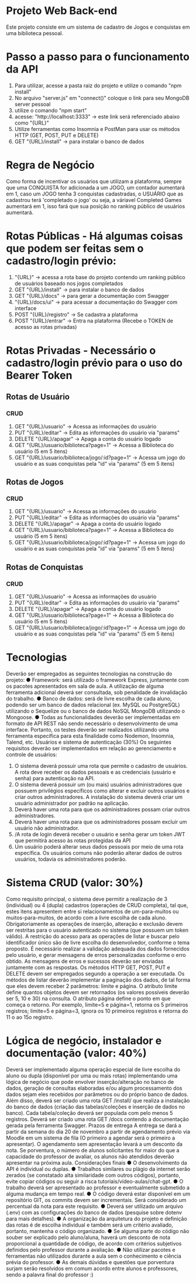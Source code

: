 # Projeto Web Back-end

Este projeto consiste em um sistema de cadastro de Jogos e conquistas em uma biblioteca pessoal.

# Passo a passo para o funcionamento da API

1. Para utilizar, acesse a pasta raiz do projeto e utilize o comando "npm install"
2. No arquivo "server.js" em "connect()" coloque o link para seu MongoDB server pessoal
3. utilize o comando "npm start"
4. acesse: "http://localhost:3333" -> este link será referenciado abaixo como "{URL}"
5. Utilize ferramentas como Insomnia e PostMan para usar os métodos HTTP (GET, POST, PUT e DELETE)
6. GET "{URL}/install" -> para instalar o banco de dados

# Regra de Negócio

Como forma de incentivar os usuários que utilizam a plataforma, sempre que uma CONQUISTA for adicionada
a um JOGO, um contador aumentará em 1, caso um JOGO tenha 3 conquistas cadastradas, o USUÁRIO que as
cadastrou terá 'completado o jogo' ou seja, a váriavel Completed Games aumentará em 1, isso fará que
sua posição no ranking público de usuários aumentará.

# Rotas Públicas - Há algumas coisas que podem ser feitas sem o cadastro/login prévio:
1. "{URL}" -> acessa a rota base do projeto contendo um ranking público de usuários baseado nos jogos completados
2. GET "{URL}/install" -> para instalar o banco de dados
3. GET "{URL}/docs" -> para gerar a documentação com Swagger
4. "{URL}/docs/ui" -> para acessar a documentação do Swagger com interface
5. POST "{URL}/registro" -> Se cadastra a plataforma
6. POST "{URL}/entrar" -> Entra na plataforma (Recebe o TOKEN de acesso as rotas privadas)

# Rotas Privadas - Necessário o cadastro/login prévio para o uso do Bearer Token

## Rotas de Usuário
### CRUD
1. GET "{URL}/usuario" -> Acessa as informações do usuário
2. PUT "{URL}/editar" -> Edita as informações do usuário via "params"
3. DELETE "{URL}/apagar" -> Apaga a conta do usuário logado
4. GET "{URL}/usuario/biblioteca?page=1" -> Acessa a Biblioteca do usuário (5 em 5 itens)
5. GET "{URL}/usuario/biblioteca/jogo/:id?page=1" -> Acessa um jogo do usuário e as suas conquistas pela "id" via "params" (5 em 5 itens)

## Rotas de Jogos
### CRUD
1. GET "{URL}/usuario" -> Acessa as informações do usuário
2. PUT "{URL}/editar" -> Edita as informações do usuário via "params"
3. DELETE "{URL}/apagar" -> Apaga a conta do usuário logado
4. GET "{URL}/usuario/biblioteca?page=1" -> Acessa a Biblioteca do usuário (5 em 5 itens)
5. GET "{URL}/usuario/biblioteca/jogo/:id?page=1" -> Acessa um jogo do usuário e as suas conquistas pela "id" via "params" (5 em 5 itens)

## Rotas de Conquistas
### CRUD
1. GET "{URL}/usuario" -> Acessa as informações do usuário
2. PUT "{URL}/editar" -> Edita as informações do usuário via "params"
3. DELETE "{URL}/apagar" -> Apaga a conta do usuário logado
4. GET "{URL}/usuario/biblioteca?page=1" -> Acessa a Biblioteca do usuário (5 em 5 itens)
5. GET "{URL}/usuario/biblioteca/jogo/:id?page=1" -> Acessa um jogo do usuário e as suas conquistas pela "id" via "params" (5 em 5 itens)


# Tecnologias
Deverão ser empregados as seguintes tecnologias na construção do projeto:
● Framework: será utilizado o framework Express, juntamente com os pacotes
apresentados em sala de aula. A utilização de alguma ferramenta adicional
deverá ser consultada, sob penalidade de invalidação do trabalho.
● Banco de dados: será de livre escolha de cada aluno, podendo ser um banco de
dados relacional (ex. MySQL ou PostgreSQL) utilizando o Sequelize ou o banco
de dados NoSQL MongoDB utilizando o Mongoose.
● Todas as funcionalidades deverão ser implementadas em formato de API REST
não sendo necessário o desenvolvimento de uma interface. Portanto, os testes
deverão ser realizados utilizando uma ferramenta específica para esta finalidade
como Nodemon, Insomnia, Talend, etc.
Usuários e sistema de autenticação (30%)
Os seguintes requisitos deverão ser implementados em relação ao gerenciamento e
controle de usuários:
1. O sistema deverá possuir uma rota que permite o cadastro de usuários. A rota
deve receber os dados pessoais e as credenciais (usuário e senha) para
autenticação na API.
2. O sistema deverá possuir um (ou mais) usuários administradores que possuem
privilégios específicos como alterar e excluir outros usuários e criar outros
administradores. A instalação do sistema deverá criar um usuário administrador
por padrão na aplicação.
3. Deverá haver uma rota para que os administradores possam criar outros
administradores.
4. Deverá haver uma rota para que os administradores possam excluir um usuário
não administrador.
5. /A rota de login deverá receber o usuário e senha gerar um token JWT que
permitirá acesso às rotas protegidas da API
6. Um usuário poderá alterar seus dados pessoais por meio de uma rota
específica. Os usuários comuns não poderão alterar dados de outros usuários,
todavia os administradores poderão.

# Sistema CRUD (valor: 30%)

Como requisito principal, o sistema deve permitir a realização de 3 (individual) ou 4
(dupla) cadastros (operações de CRUD completa), tal que, estes itens apresentem
entre si relacionamentos de um-para-muitos ou muitos-para-muitos, de acordo com a
livre escolha de cada aluno. Obrigatoriamente as operações de inserção, alteração e
exclusão devem ser restritas para o usuário autenticado no sistema (que possuem um
token válido). A restrição do acesso para as operações de listar e buscar pelo
identificador único são de livre escolha do desenvolvedor, conforme o tema proposto.
É necessário realizar a validação adequada dos dados fornecidos pelo usuário, e gerar
mensagens de erros personalizadas conforme o erro obtido. As mensagens de erros e
sucessos deverão ser enviadas juntamente com as respostas. Os métodos HTTP GET,
POST, PUT e DELETE devem ser empregados segundo a operação a ser executada.
Os métodos de listar deverão implementar a paginação dos dados, de tal forma que
eles devem receber 2 parâmetros: limite e página. O atributo limite define quantos
objetos devem ser retornados (os valores possíveis deverão ser 5, 10 e 30) na
consulta. O atributo página define o ponto em que começa o retorno. Por exemplo,
limite=5 e página=1, retorna os 5 primeiros registros; limite=5 e página=3, ignora os 10
primeiros registros e retorna do 11
o ao 15o
registro.

# Lógica de negócio, instalador e documentação (valor: 40%)

Deverá ser implementado alguma operação especial de livre escolha do aluno ou dupla
(disponível por uma ou mais rotas) implementando uma lógica de negócio que pode
envolver inserção/alteração no banco de dados, geração de consultas elaboradas e/ou
algum processamento dos dados sejam eles recebidos por parâmetros ou do próprio
banco de dados.
Além disso, deverá ser criado uma rota GET /install/ que realiza a instalação do banco
de dados (criação das tabelas/coleções e inserção de dados no banco). Cada
tabela/coleção deverá ser populada com pelo menos 5 registros.
Deverá ser criado uma rota GET /docs contendo a documentação gerada pela
ferramenta Swagger.
Prazos de entrega
A entrega se dará a partir da semana do dia 20 de novembro a partir de agendamento prévio
via Moodle em um sistema de fila (O primeiro a agendar será o primeiro a apresentar). O
agendamento sem apresentação levará a um desconto da nota. Se porventura, o número de
alunos solicitantes for maior do que a capacidade do professor de avaliar, os alunos não
atendidos deverão apresentar na próxima aula.
Considerações finais
● O desenvolvimento da API é individual ou duplas.
● Trabalhos similares ou plágio da internet serão zerados (se constatado alta
similaridade com outros códigos), portanto, evite copiar códigos ou seguir a risca
tutoriais/vídeo-aulas/chat-gpt.
● O trabalho deverá ser apresentado ao professor e eventualmente submetido a
alguma mudança em tempo real.
● O código deverá estar disponível em um repositório GIT, os commits devem ser
incrementais. Será considerado um percentual da nota para este requisito.
● Deverá ser utilizado um arquivo (.env) com as configurações do banco de dados
(pesquise sobre dotenv para mais detalhes).
● A organização da arquitetura do projeto e definição das rotas é de escolha
individual e também será um critério avaliado, portanto, mantenha o código
organizado.
● Se alguma parte do código não souber ser explicado pelo aluno/aluna, haverá
um desconto de nota proporcional a quantidade de código, de acordo com
critérios subjetivos definidos pelo professor durante a avaliação.
● Não utilizar pacotes e ferramentas não utilizados durante a aula sem o
conhecimento e ciência prévia do professor.
● As demais dúvidas e questões que porventura surjam serão resolvidos em
comum acordo entre alunos e professores, sendo a palavra final do professor :)